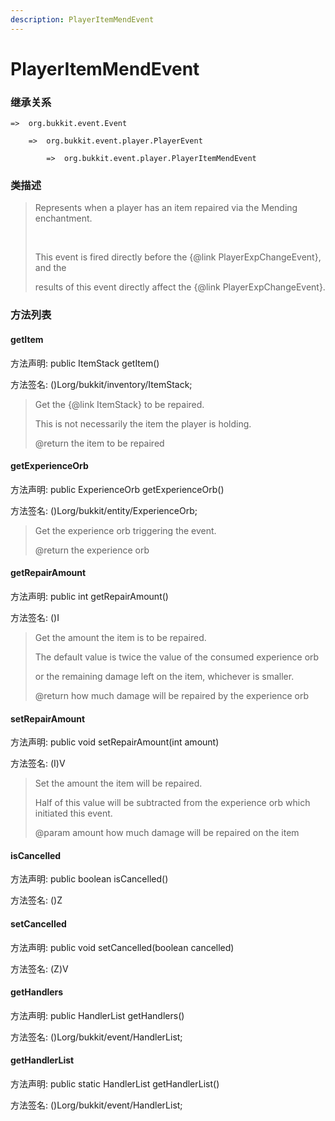 ```yaml
---
description: PlayerItemMendEvent
---
```


# PlayerItemMendEvent

### 继承关系

    =>  org.bukkit.event.Event

        =>  org.bukkit.event.player.PlayerEvent

            =>  org.bukkit.event.player.PlayerItemMendEvent

### 类描述

> Represents when a player has an item repaired via the Mending enchantment.
>
> <br>
>
> This event is fired directly before the {@link PlayerExpChangeEvent}, and the
>
> results of this event directly affect the {@link PlayerExpChangeEvent}.

### 方法列表

#### getItem

方法声明: public ItemStack getItem()

方法签名: ()Lorg/bukkit/inventory/ItemStack;

> Get the {@link ItemStack} to be repaired.
>
> This is not necessarily the item the player is holding.
>
> @return the item to be repaired

#### getExperienceOrb

方法声明: public ExperienceOrb getExperienceOrb()

方法签名: ()Lorg/bukkit/entity/ExperienceOrb;

> Get the experience orb triggering the event.
>
> @return the experience orb

#### getRepairAmount

方法声明: public int getRepairAmount()

方法签名: ()I

> Get the amount the item is to be repaired.
>
> The default value is twice the value of the consumed experience orb
>
> or the remaining damage left on the item, whichever is smaller.
>
> @return how much damage will be repaired by the experience orb

#### setRepairAmount

方法声明: public void setRepairAmount(int amount)

方法签名: (I)V

> Set the amount the item will be repaired.
>
> Half of this value will be subtracted from the experience orb which initiated this event.
>
> @param amount how much damage will be repaired on the item

#### isCancelled

方法声明: public boolean isCancelled()

方法签名: ()Z

#### setCancelled

方法声明: public void setCancelled(boolean cancelled)

方法签名: (Z)V

#### getHandlers

方法声明: public HandlerList getHandlers()

方法签名: ()Lorg/bukkit/event/HandlerList;

#### getHandlerList

方法声明: public static HandlerList getHandlerList()

方法签名: ()Lorg/bukkit/event/HandlerList;
